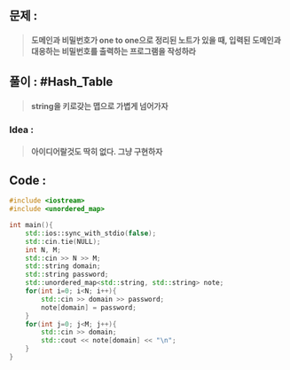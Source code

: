 ## 문제 : 
> #### 도메인과 비밀번호가 one to one으로 정리된 노트가 있을 때, 입력된 도메인과 대응하는 비밀번호를 출력하는 프로그램을 작성하라

## 풀이 : #Hash_Table
> #### string을 키로갖는 맵으로 가볍게 넘어가자

### Idea : 
> #### 아이디어랄것도 딱히 없다. 그냥 구현하자

## Code :
```cpp
#include <iostream>
#include <unordered_map>

int main(){
    std::ios::sync_with_stdio(false);
    std::cin.tie(NULL);
    int N, M;
    std::cin >> N >> M;
    std::string domain;
    std::string password;
    std::unordered_map<std::string, std::string> note;
    for(int i=0; i<N; i++){
        std::cin >> domain >> password;
        note[domain] = password;
    }
    for(int j=0; j<M; j++){
        std::cin >> domain;
        std::cout << note[domain] << "\n";
    }
}
```
